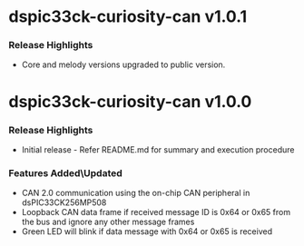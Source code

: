 # dspic33ck-curiosity-can v1.0.1

### Release Highlights

- Core and melody versions upgraded to public version.

# dspic33ck-curiosity-can v1.0.0

### Release Highlights

- Initial release - Refer README.md for summary and execution procedure

### Features Added\Updated

- CAN 2.0 communication using the on-chip CAN peripheral in dsPIC33CK256MP508
- Loopback CAN data frame if received message ID is 0x64 or 0x65 from the bus and ignore any other message frames
- Green LED will blink if data message with 0x64 or 0x65 is received
